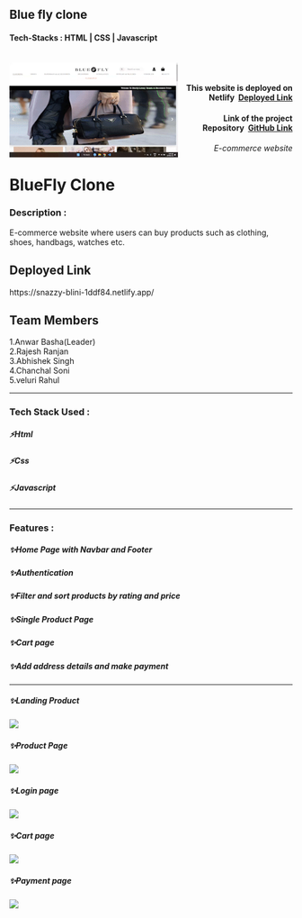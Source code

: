 
<div>
<h2 align="left">Blue fly clone</h2>
<h4>Tech-Stacks : HTML |  CSS  |  Javascript </h2>
<p></p>
  </br>
<span>&nbsp;<img align="left" width="300px" alt="picture of coder" src="https://github.com/Abhi11sep/Abhi11sep/blob/main/blue%20fly.gif"/></span>
<h4 align="right">&nbsp;This website is deployed on Netlify  &nbsp;<a align="right" href=""/>Deployed Link</a></h4>

<h4 align="right">&nbsp;Link of the project Repository &nbsp;<a href="https://github.com/Anwar7411/direful-order-8525">GitHub Link</a></h4>

<h6 align="right">E-commerce website</h6>

<!-- <p  align="right">Sign-in/Sign-up  |  Home page  |  product page with multiple filters  |  Cart page  |  confirmation and payment </p> -->

</div>












 <h1>BlueFly Clone</h1>
 
 <h3>Description :</h3>
E-commerce website where users can buy products such as clothing, shoes, handbags, watches etc.

<h2>Deployed Link</h2>
https://snazzy-blini-1ddf84.netlify.app/

<h2>Team Members</h2>
1.Anwar Basha(Leader) <br>
2.Rajesh Ranjan <br>
3.Abhishek Singh <br>
4.Chanchal Soni <br>
5.veluri Rahul <br>
 
 ---

<h3>Tech Stack Used :</h3>
<h5>⚡Html</h5>
<h5>⚡Css</h5>
<h5>⚡Javascript</h5>

---

<h3>Features :</h3>
<h5>✨Home Page with Navbar and Footer</h5>
<h5>✨Authentication</h5>
<h5>✨Filter and sort products by rating and price</h5>
<h5>✨Single Product Page</h5>
<h5>✨Cart page</h5>
<h5>✨Add address details and make payment </h5>

---

<!-- <h3>Some Glimps of Project :</h3>
<h5>✨Home Page with Navbar and Footer</h5>
![Screenshot (187)](https://user-images.githubusercontent.com/107553043/213978937-9e0bc306-a293-450c-8fdf-cc585efb4df9.png)
![Screenshot (188)](https://user-images.githubusercontent.com/107553043/213978944-0b094a98-9a3f-4257-945a-a0ee148f0dba.png)
![Screenshot (184)](https://user-images.githubusercontent.com/107553043/213978948-a69712e9-1585-4dbd-ac7f-e2259222e40f.png)
![Screenshot (185)](https://user-images.githubusercontent.com/107553043/213978950-75a42da5-f30b-4b8d-ad9a-b8ff9ef78dc0.png)
![Screenshot (186)](https://user-images.githubusercontent.com/107553043/213978951-792b7725-5a3b-466a-a74e-065e4c907040.png)


![image](https://user-images.githubusercontent.com/107463246/221772169-de88e1aa-f509-4148-a80d-e47bb2f5d765.png)

![image](https://user-images.githubusercontent.com/107463246/221772511-1addb93c-c56d-41b2-b3c3-528edbbe6d7e.png)

![image](https://user-images.githubusercontent.com/107463246/221772868-c77c1637-a429-4512-af90-5ee34d05f383.png)
![image](https://user-images.githubusercontent.com/107463246/221773263-f6c3113d-ace2-4366-b890-653b0aa32e66.png)

-->

<h5>✨Landing Product</h5>
<img src="https://user-images.githubusercontent.com/107463246/221771987-a7b71a16-41d8-4be3-bbd1-3a1b1556ea50.png"/>

<h5>✨Product Page</h5>
<img src="https://user-images.githubusercontent.com/107463246/221772169-de88e1aa-f509-4148-a80d-e47bb2f5d765.png"/>

<h5>✨Login page</h5>
<img src="https://user-images.githubusercontent.com/107463246/221772511-1addb93c-c56d-41b2-b3c3-528edbbe6d7e.png"/>

<h5>✨Cart page</h5>
<img src="https://user-images.githubusercontent.com/107463246/221772868-c77c1637-a429-4512-af90-5ee34d05f383.png" />

<h5>✨Payment page</h5>
<img src="https://user-images.githubusercontent.com/107463246/221773263-f6c3113d-ace2-4366-b890-653b0aa32e66.png"/>


